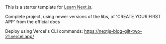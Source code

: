 This is a starter template for [Learn Next.js](https://nextjs.org/learn).

Complete project, using newer versions of the libs, of 'CREATE YOUR FIRST APP' from the official docs

Deploy using Vercel's CLI commands: https://nextjs-blog-gilt-two-21.vercel.app/
